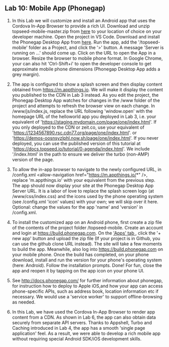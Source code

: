 ## Lab 10: Mobile App (Phonegap)

1. In this Lab we will customize and install an Android app that uses the Cordova In-App Browser to provide a rich UI. Download and unzip topseed-mobile-master.zip from <a href='https://github.com/topseed/topseed-mobile' target='_blank'>here</a> to your location of choice on your developer machine. Open the project in VS Code. Download and install the Phonegap Desktop App from <a href='https://github.com/phonegap/phonegap-app-desktop/releases' target='_blank'>here</a>. Run the app, add the '/topseed-mobile' folder as a Project, and click the '>' button. A message 'Server is running on ...' should come up. Click on the URL to open the App in a browser. Resize the browser to mobile phone format. In Google Chrome, your can also hit 'Ctrl-Shift+i' to open the developer console to get approximate mobile phone dimensions (Phonegap Desktop App adds a grey margin). 

2. The app is configured to show a splash screen and then display content obtained from https://m.appthings.io. We will make it display the content you published to the CDN in Lab 3 instead. As you edit the project, the Phonegap Desktop App watches for changes in the /www folder of the project and attempts to refresh the browser view on each change. In /www/js/index.js, replace the URL following 'window.open' with the homepage URL of the helloworld app you deployed in Lab 3, i.e. your equivalent of 'https://staging.mydomain.com/page/one/index.html'. If you only deployed to the CDN or zeit.co, use your equivalent of 'https://1234567890.rsc.cdn77.org/page/one/index.html'. or 'https://demos-oosnsyzlphl.now.sh/page/one/index.html'. If you never deployed, you can use the published version of this tutorial at 'https://docs.topseed.io/tutorial/0-agenda/index.html'. We include '/index.html' in the path to ensure we deliver the turbo (non-AMP) version of the page.

3. To allow the in-app browser to navigate to the newly configured URL, in /config.xml &lt;allow-navigation href="https://m.appthings.io/*" /&gt;, replace 'm.appthings.io' with your equivalent from the previous step. The app should now display your site at the 
Phonegap Desktop App Server URL. It is a labor of love to replace the splash screen logo (at /www/css/index.css) and the icons used by the phone operating system (see /config.xml 'icon' values) with your own; we will skip over it here. Optional: change the values for the app 'name' and 'version' in /config.xml.

4. To install the customized app on an Android phone, 
first create a zip file of the contents of the project folder /topseed-mobile. Create an account and login at <a href='https://build.phonegap.com' target='_blank'>https://build.phonegap.com</a>. 
On the <a href='https://build.phonegap.com/apps' target='_blank'>'Apps' tab </a>, click the '+ new app' button and upload the zip file (If your project is in Github, you can use the github clone URL instead). The site will take a few moments to build the app. Meanwhile, also log into <a href='https://build.phonegap.com' target='_blank'>https://build.phonegap.com</a> on your mobile phone. Once the build has completed, on your phone download, install and run the version for your phone's operating system (here: Android). Follow the installation prompts. Done! For fun, close the app and reopen it by tapping on the app icon on your phone UI.

5. See <a href='http://docs.phonegap.com/' target='_blank'>http://docs.phonegap.com/</a> for further information about phonegap, for instruction how to deploy to Apple iOS,and how your app can access phone-specific APIs, such as address book, location information etc if necessary. We would use a 'service worker' to support offline-browsing as needed.

6. In this Lab, we have used the Cordova In-App Browser to render app content from a CDN. As shown in Lab 6, the app can also obtain data securely from separate API servers. Thanks to Appshell, Turbo and Caching introduced in Lab 4, the app has a smooth 'single page application' feel. As a result, we were able to develop a rich mobile app without requiring special Android SDK/iOS development skills. 



